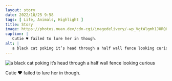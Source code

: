 ```yaml
---
layout: story
date: 2022/10/25 9:58
tags: [ Life, Animals, Highlight ]
title: Story
image: https://photos.muan.dev/cdn-cgi/imagedelivery/-wp_VgtWlgmh1JURQ8t1mg/a1d7a488-3513-4b3e-78af-28363758e100/public
caption: |
   Cutie ♥︎ failed to lure her in though.
alt: |
   a black cat poking it’s head through a half wall fence looking curious
---
```


![a black cat poking it’s head through a half wall fence looking curious](https://photos.muan.dev/cdn-cgi/imagedelivery/-wp_VgtWlgmh1JURQ8t1mg/a1d7a488-3513-4b3e-78af-28363758e100/public)

Cutie ♥︎ failed to lure her in though.

